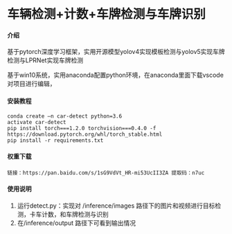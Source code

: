 # 车辆检测+计数+车牌检测与车牌识别
#### 介绍
基于pytorch深度学习框架，实用开源模型yolov4实现模板检测与yolov5实现车牌检测与LPRNet实现车牌检测

基于win10系统，实用anaconda配置python环境，在anaconda里面下载vscode对项目进行编辑，

#### 安装教程

```
conda create –n car-detect python=3.6
activate car-detect
pip install torch===1.2.0 torchvision===0.4.0 -f https://download.pytorch.org/whl/torch_stable.html
pip install -r requirements.txt
```
#### 权重下载
```
链接：https://pan.baidu.com/s/1sG9VdVt_HR-mi53UcII3ZA 提取码：n7uc
```

#### 使用说明

1.  运行detect.py：实现对 /inference/images 路径下的图片和视频进行目标检测，卡车计数，和车牌检测与识别
2.  在/inference/output 路径下可看到输出情况
